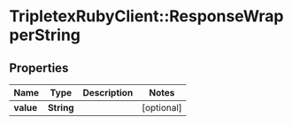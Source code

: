 # TripletexRubyClient::ResponseWrapperString

## Properties
Name | Type | Description | Notes
------------ | ------------- | ------------- | -------------
**value** | **String** |  | [optional] 


